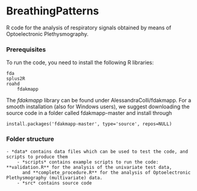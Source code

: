 # BreathingPatterns

R code for the analysis of respiratory signals obtained by means of Optoelectronic Plethysmography.


### Prerequisites

To run the code, you need to install the following R libraries:

	fda
	splus2R
	roahd
        fdakmapp

The *fdakmapp* library can be found under AlessandraColli/fdakmapp. For a smooth installation (also for
Windows users), we suggest downloading the source code in a folder called fdakmapp-master and install through

	install.packages('fdakmapp-master', type='source', repos=NULL)

### Folder structure

	- *data* contains data files which can be used to test the code, and scripts to produce them
        - *scripts* contains example scripts to run the code: **validation.R** for the analysis of the univariate test data,
          and **complete_procedure.R** for the analysis of Optoelectronic Plethysmography (multivariate) data.
        - *src* contains source code
